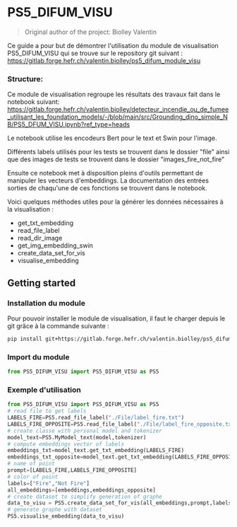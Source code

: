 # PS5_DIFUM_VISU

> Original author of the project: Biolley Valentin

Ce guide a pour but de démontrer l'utilisation du module de visualisation PS5_DIFUM_VISU qui se trouve sur le repository git suivant : https://gitlab.forge.hefr.ch/valentin.biolley/ps5_difum_module_visu


### Structure:
Ce module de visualisation regroupe les résultats des travaux fait dans le notebook suivant: https://gitlab.forge.hefr.ch/valentin.biolley/detecteur_incendie_ou_de_fumee_utilisant_les_foundation_models/-/blob/main/src/Grounding_dino_simple_NB/PS5_DFUM_VISU.ipynb?ref_type=heads 
 
Le notebook utilise les encodeurs Bert pour le text et Swin pour l'image. 

Différents labels utilisés pour les tests se trouvent dans le dossier "file"
ainsi que des images de tests se trouvent dans le dossier "images_fire_not_fire"

Ensuite ce notebook met à disposition pleins d'outils permettant de manipuler les vecteurs d'embeddings. La documentation des entrées sorties de chaqu'une de ces fonctions se trouvent dans le notebook.

Voici quelques méthodes utiles pour la générer les données nécessaires à la visualisation :

- get_txt_embedding
- read_file_label
- read_dir_image
- get_img_embedding_swin
- create_data_set_for_vis
- visualise_embedding

## Getting started
### Installation du module
Pour pouvoir installer le module de visualisation, il faut le charger depuis le git grâce à la commande suivante :
```bash
pip install git+https://gitlab.forge.hefr.ch/valentin.biolley/ps5_difum_module_visu
```
### Import du module
```python
from PS5_DIFUM_VISU import PS5_DIFUM_VISU as PS5
```

### Exemple d'utilisation
```python
from PS5_DIFUM_VISU import PS5_DIFUM_VISU as PS5
# read file to get labels
LABELS_FIRE=PS5.read_file_label("./File/label_fire.txt")
LABELS_FIRE_OPPOSITE=PS5.read_file_label("./File/label_fire_opposite.txt")
# create classe with personal model and tokenizer
model_text=PS5.MyModel_text(model,tokenizer)
# compute embeddings vector of labels
embeddings_txt=model_text.get_txt_embedding(LABELS_FIRE)
embeddings_txt_opposite=model_text.get_txt_embedding(LABELS_FIRE_OPPOSITE)
# name of point
prompt=[LABELS_FIRE,LABELS_FIRE_OPPOSITE]
# color of point
labels=["Fire","Not Fire"]
all_embeddings=[embeddings,embeddings_opposite]
# create dataset to simplify generation of graphe
data_to_visu = PS5.create_data_set_for_vis(all_embeddings,prompt,labels)
# generate graphe with dataset
PS5.visualise_embedding(data_to_visu)
```
